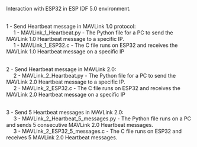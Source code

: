 Interaction with ESP32 in ESP IDF 5.0 environment. <br><br>

1 - Send Heartbeat message in MAVLink 1.0 protocol: <br>
&nbsp;&nbsp;&nbsp;&nbsp;&nbsp;1 - MAVLink_1_Heartbeat.py - The Python file for a PC to send the MAVLink 1.0 Heartbeat message to a specific IP.<br>
&nbsp;&nbsp;&nbsp;&nbsp;&nbsp;1 - MAVLink_1_ESP32.c - The C file runs on ESP32 and receives the MAVLink 1.0 Heartbeat message on a specific IP<br><br>

2 - Send Heartbeat message in MAVLink 2.0: <br>
&nbsp;&nbsp;&nbsp;&nbsp;&nbsp;2 - MAVLink_2_Heartbeat.py - The Python file for a PC to send the MAVLink 2.0 Heartbeat message to a specific IP.<br>
&nbsp;&nbsp;&nbsp;&nbsp;&nbsp;2 - MAVLink_2_ESP32.c - The C file runs on ESP32 and receives the MAVLink 2.0 Heartbeat message on a specific IP<br><br>

3 - Send 5 Heartbeat messages in MAVLink 2.0: <br>
&nbsp;&nbsp;&nbsp;&nbsp;&nbsp;3 - MAVLink_2_Heartbeat_5_messages.py - The Python file runs on a PC and sends 5 consecutive MAVLink 2.0 Heartbeat messages.<br>
&nbsp;&nbsp;&nbsp;&nbsp;&nbsp;3 - MAVLink_2_ESP32_5_messages.c - The C file runs on ESP32 and receives 5 MAVLink 2.0 Heartbeat messages.<br><br>
